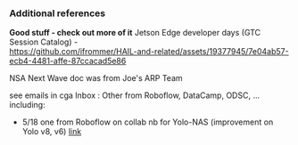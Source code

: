 ### Additional references

**Good stuff - check out more of it** Jetson Edge developer days (GTC Session Catalog) -  
https://github.com/ifrommer/HAIL-and-related/assets/19377945/7e04ab57-ecb4-4481-affe-87ccacad5e86

NSA Next Wave doc was from Joe's ARP Team

see emails in cga Inbox : Other from Roboflow, DataCamp, ODSC, ... including:
- 5/18 one from Roboflow on collab nb for Yolo-NAS (improvement on Yolo v8, v6) <a href="https://nam02.safelinks.protection.outlook.com/?url=http%3A%2F%2Furl3100.roboflow.com%2Fls%2Fclick%3Fupn%3D8bQeu2Kaobq9yodJbALbga8KmGCsUbM9Gt-2FTg0km2O6B6jNztqOqWDRSBaNFNwj58z5S_N87KUTV3z47ZgAvjUpt3H0qZf-2BMPWdoCc4L2mXPCLLi9Sz38tgECluZ0ogHjucRrJ74qiyXaQbH-2FyDzPgtooop-2BGkx8yq9JfS0xMZgLD-2BnLsnwzujmZRwj-2BYZ6OQlC9gaWdC3JJZofgZd3j7hPF7VL75RXTLDK50hhSW2KS-2BH-2FXBTO-2BnJxxfT-2BbheYp3mltg39StBq0ODLEcf9rmyzM0Cbcbo2yF7mr9VXel6ym-2FDv0uyiRlYk8JGr50Otd8fJpDgo8NjoCbAuOYdUIfYKaOpbWfjYN2-2FAFY9bOTRkBJiDSlD8FPAy-2F-2FumyDG5qqx0pEGVUTizi6gDXlOhghZCLsOWr9sMXUoAUn-2BZvihG7acUyZRr6LRv6XJwgOqG4-2BajrdUpLwnn0-2BG8SIWe7-2Fnyospjx2TgY3iEG9dP0I9vgDWIVVHEKu5vu8-2Bymhujc5qVwUycEO8rNNi4IPX7cLYFG01Kx35y6vkwnKYzIBJRkzn-2B7Uwej89HB2UI7GzbqZZhCGfWuGORj0A-2FYFzyoGj08CwrlxODV3ZqeQua3QpR7Un2mpuU2DP8ioMPXnuSc8azVMFEfOrVVIaMQeTpZftzjNV9Dug2dRfpdAXTtLPn7y0N9b9IXCcl-2BZzrFS5McdUUNe2sDru-2FavQ9j96i5kwHpeYTTyhVPkxzXJjcUtWyO-2FNMYXCwFbaE6PdEa9tiKrqWeViPeHkzr46308od-2BLNmf6qsrZGEzCFDN5lpCCEWoUrwx1BMzCH14IGMpN11O4AHc6kk-2BbGLXDRsTAXD9X3mq-2FckE-2FAuwKvHAr1Q-2BXdl0bxo3sHvaCzYIMxWE2Ekoq1AxJVy-2ByDOKGzv3rF2B0SkYGQg-2F-2FD2tPKTWVx5cZ9efRjQc-2BMy0G6MVQFT9-2B5gL2w9lePksme6Qv0sf2AnPS7MkEpjJ4bnKPSBN5sZCwuyn7spYc0iFvSlx38b9Xq1Bgcoro-2BahOokEX3RTd-2BF8sXPiqA6UG-2B0RK3VwIT-2Fc2M0lMPHYENLMvVGIAz4EOl7SQ6F-2BABRjtULuiBE5g0rbC-2BcWpvkYqiNhOShtwTa4CuaXkl8o-3D&data=05%7C01%7Cian.frommer%40uscga.edu%7C2239f8e2b85d45a7fc6608db57ab9a22%7Cb110d8878bfb40f2973ab6915bb7ecb1%7C0%7C0%7C638200166797643016%7CUnknown%7CTWFpbGZsb3d8eyJWIjoiMC4wLjAwMDAiLCJQIjoiV2luMzIiLCJBTiI6Ik1haWwiLCJXVCI6Mn0%3D%7C3000%7C%7C%7C&sdata=mojknqbkWWxl2%2F7eAjaNA8hAah%2F25t1QQxtOvnZF94g%3D&reserved=0">link</a>
